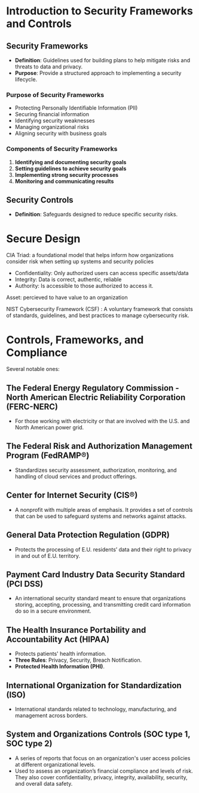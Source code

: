 # Introduction to Security Frameworks and Controls

## Security Frameworks
- **Definition**: Guidelines used for building plans to help mitigate risks and threats to data and privacy.
- **Purpose**: Provide a structured approach to implementing a security lifecycle.

### Purpose of Security Frameworks
- Protecting Personally Identifiable Information (PII)
- Securing financial information
- Identifying security weaknesses
- Managing organizational risks
- Aligning security with business goals

### Components of Security Frameworks
1. **Identifying and documenting security goals**
2. **Setting guidelines to achieve security goals**
3. **Implementing strong security processes**
4. **Monitoring and communicating results**

## Security Controls
- **Definition**: Safeguards designed to reduce specific security risks.

# Secure Design

CIA Triad: a foundational model that helps inform how organizations consider risk when setting up  systems and security policies
- Confidentiality: Only authorized users can access specific assets/data
- Integrity: Data is correct, authentic, reliable
- Authority: Is accessible to those authorized to access it.

Asset: percieved to have value to an organization
  
NIST Cybersecurity Framework (CSF) : A voluntary framework that consists of standards, guidelines, and best practices to manage cybersecurity risk.

# Controls, Frameworks, and Compliance

Several notable ones:

## The Federal Energy Regulatory Commission - North American Electric Reliability Corporation (FERC-NERC)
- For those working with electricity or that are involved with the U.S. and North American power grid.

## The Federal Risk and Authorization Management Program (FedRAMP®)
- Standardizes security assessment, authorization, monitoring, and handling of cloud services and product offerings.

## Center for Internet Security (CIS®)
- A nonprofit with multiple areas of emphasis. It provides a set of controls that can be used to safeguard systems and networks against attacks.

## General Data Protection Regulation (GDPR)
- Protects the processing of E.U. residents’ data and their right to privacy in and out of E.U. territory.

## Payment Card Industry Data Security Standard (PCI DSS)
- An international security standard meant to ensure that organizations storing, accepting, processing, and transmitting credit card information do so in a secure environment.

## The Health Insurance Portability and Accountability Act (HIPAA)
- Protects patients' health information.
- **Three Rules**: Privacy, Security, Breach Notification.
- **Protected Health Information (PHI)**.

## International Organization for Standardization (ISO)
- International standards related to technology, manufacturing, and management across borders.

## System and Organizations Controls (SOC type 1, SOC type 2)
- A series of reports that focus on an organization's user access policies at different organizational levels.
- Used to assess an organization’s financial compliance and levels of risk. They also cover confidentiality, privacy, integrity, availability, security, and overall data safety.

